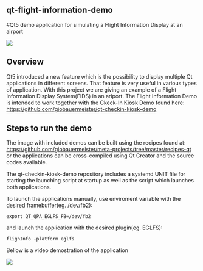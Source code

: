 ## qt-flight-information-demo
#Qt5 demo application for simulating a Flight Information Display at an airport

<a href="https://drive.google.com/uc?export=view&id=0B7uO0jJfbFQIZzNmZ1VQOFJQOGc"><img src="https://drive.google.com/uc?export=view&id=0B7uO0jJfbFQIZzNmZ1VQOFJQOGc"/></a>

## Overview

Qt5 introduced a new feature which is the possibility to display multiple Qt applications in different screens. That feature is very useful in various types of application. With this project we are giving an example of a Flight Information Display System(FIDS) in an ariport. The Flight Information Demo is intended to work together with the Ckeck-In Kiosk Demo found here: https://github.com/giobauermeister/qt-checkin-kiosk-demo

## Steps to run the demo

The image with included demos can be built using the recipes found at: https://github.com/giobauermeister/meta-projects/tree/master/recipes-qt or the applications can be cross-compiled using Qt Creator and the source codes available.

The qt-checkin-kiosk-demo repository includes a systemd UNIT file for starting the launching script at startup as well as the script which launches both applications. 

To launch the applications manually, use enviroment variable with the desired framebuffer(eg. /dev/fb2):

    export QT_QPA_EGLFS_FB=/dev/fb2
    
and launch the application with the desired plugin(eg. EGLFS):

    flighInfo -platform eglfs

Bellow is a video demostration of the application

<a href="https://youtu.be/b6nqHyKfjVQ"><img src="https://drive.google.com/uc?export=view&id=0B7uO0jJfbFQITUZKaFduYXlMNTA"/></a>
